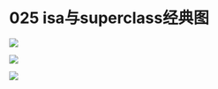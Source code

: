 # 025 isa与superclass经典图

![](http://oriq21dog.bkt.clouddn.com/20180830204436.png)

![](http://oriq21dog.bkt.clouddn.com/20180830204614.png)

![](http://oriq21dog.bkt.clouddn.com/20180830204750.png)

